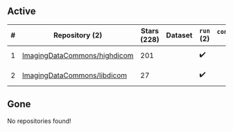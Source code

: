 ## Active
| # | Repository (2) | Stars (228) | Dataset | `run` (2) | `containers-run` | Last Modified |
| --- | --- | --- | --- | --- | --- | --- |
| 1 | [ImagingDataCommons/highdicom](https://github.com/ImagingDataCommons/highdicom) | 201 |  | :heavy_check_mark: |  | 2025-08-26 21:13:48+00:00 |
| 2 | [ImagingDataCommons/libdicom](https://github.com/ImagingDataCommons/libdicom) | 27 |  | :heavy_check_mark: |  | 2025-04-18 11:01:52+00:00 |

## Gone
No repositories found!
